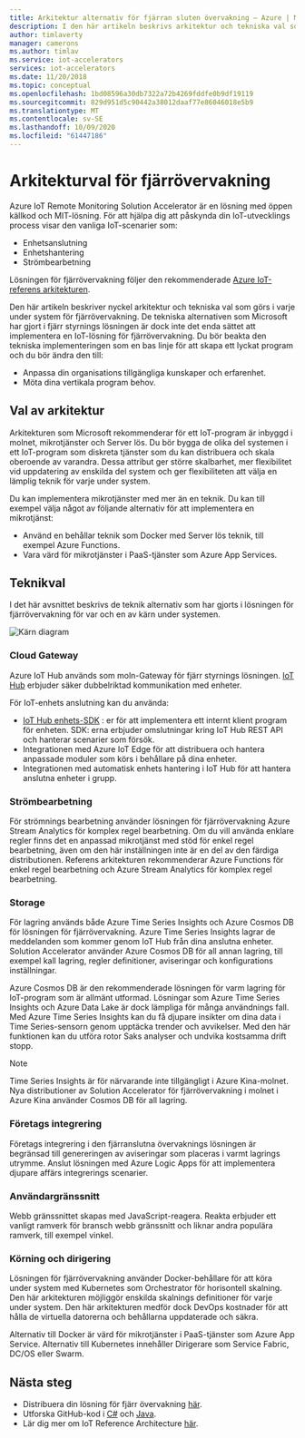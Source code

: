 ```yaml
---
title: Arkitektur alternativ för fjärran sluten övervakning – Azure | Microsoft Docs
description: I den här artikeln beskrivs arkitektur och tekniska val som görs i fjärrövervakning
author: timlaverty
manager: camerons
ms.author: timlav
ms.service: iot-accelerators
services: iot-accelerators
ms.date: 11/20/2018
ms.topic: conceptual
ms.openlocfilehash: 1bd08596a30db7322a72b4269fddfe0b9df19119
ms.sourcegitcommit: 829d951d5c90442a38012daaf77e86046018e5b9
ms.translationtype: MT
ms.contentlocale: sv-SE
ms.lasthandoff: 10/09/2020
ms.locfileid: "61447186"
---
```

# <a name="remote-monitoring-architectural-choices"></a>Arkitekturval för fjärrövervakning

Azure IoT Remote Monitoring Solution Accelerator är en lösning med öppen källkod och MIT-lösning. För att hjälpa dig att påskynda din IoT-utvecklings process visar den vanliga IoT-scenarier som:

- Enhetsanslutning
- Enhetshantering
- Strömbearbetning

Lösningen för fjärrövervakning följer den rekommenderade [Azure IoT-referens arkitekturen](https://aka.ms/iotrefarchitecture).

Den här artikeln beskriver nyckel arkitektur och tekniska val som görs i varje under system för fjärrövervakning. De tekniska alternativen som Microsoft har gjort i fjärr styrnings lösningen är dock inte det enda sättet att implementera en IoT-lösning för fjärrövervakning. Du bör beakta den tekniska implementeringen som en bas linje för att skapa ett lyckat program och du bör ändra den till:

- Anpassa din organisations tillgängliga kunskaper och erfarenhet.
- Möta dina vertikala program behov.

## <a name="architectural-choices"></a>Val av arkitektur

Arkitekturen som Microsoft rekommenderar för ett IoT-program är inbyggd i molnet, mikrotjänster och Server lös. Du bör bygga de olika del systemen i ett IoT-program som diskreta tjänster som du kan distribuera och skala oberoende av varandra. Dessa attribut ger större skalbarhet, mer flexibilitet vid uppdatering av enskilda del system och ger flexibiliteten att välja en lämplig teknik för varje under system.

Du kan implementera mikrotjänster med mer än en teknik. Du kan till exempel välja något av följande alternativ för att implementera en mikrotjänst:

- Använd en behållar teknik som Docker med Server lös teknik, till exempel Azure Functions.
- Vara värd för mikrotjänster i PaaS-tjänster som Azure App Services.

## <a name="technology-choices"></a>Teknikval

I det här avsnittet beskrivs de teknik alternativ som har gjorts i lösningen för fjärrövervakning för var och en av kärn under systemen.

![Kärn diagram](./media/iot-accelerators-remote-monitoring-architectural-choices/subsystem.png)

### <a name="cloud-gateway"></a>Cloud Gateway

Azure IoT Hub används som moln-Gateway för fjärr styrnings lösningen. [IoT Hub](https://azure.microsoft.com/services/iot-hub/) erbjuder säker dubbelriktad kommunikation med enheter.

För IoT-enhets anslutning kan du använda:

- [IoT Hub enhets-SDK](../iot-hub/iot-hub-devguide-sdks.md#azure-iot-hub-device-sdks) : er för att implementera ett internt klient program för enheten. SDK: erna erbjuder omslutningar kring IoT Hub REST API och hanterar scenarier som försök.
- Integrationen med Azure IoT Edge för att distribuera och hantera anpassade moduler som körs i behållare på dina enheter.
- Integrationen med automatisk enhets hantering i IoT Hub för att hantera anslutna enheter i grupp.

### <a name="stream-processing"></a>Strömbearbetning

För strömnings bearbetning använder lösningen för fjärrövervakning Azure Stream Analytics för komplex regel bearbetning. Om du vill använda enklare regler finns det en anpassad mikrotjänst med stöd för enkel regel bearbetning, även om den här inställningen inte är en del av den färdiga distributionen. Referens arkitekturen rekommenderar Azure Functions för enkel regel bearbetning och Azure Stream Analytics för komplex regel bearbetning.

### <a name="storage"></a>Storage

För lagring används både Azure Time Series Insights och Azure Cosmos DB för lösningen för fjärrövervakning. Azure Time Series Insights lagrar de meddelanden som kommer genom IoT Hub från dina anslutna enheter. Solution Accelerator använder Azure Cosmos DB för all annan lagring, till exempel kall lagring, regler definitioner, aviseringar och konfigurations inställningar.

Azure Cosmos DB är den rekommenderade lösningen för varm lagring för IoT-program som är allmänt utformad. Lösningar som Azure Time Series Insights och Azure Data Lake är dock lämpliga för många användnings fall. Med Azure Time Series Insights kan du få djupare insikter om dina data i Time Series-sensorn genom upptäcka trender och avvikelser. Med den här funktionen kan du utföra rotor Saks analyser och undvika kostsamma drift stopp.

> [!NOTE]
> Time Series Insights är för närvarande inte tillgängligt i Azure Kina-molnet. Nya distributioner av Solution Accelerator för fjärrövervakning i molnet i Azure Kina använder Cosmos DB för all lagring.

### <a name="business-integration"></a>Företags integrering

Företags integrering i den fjärranslutna övervaknings lösningen är begränsad till genereringen av aviseringar som placeras i varmt lagrings utrymme. Anslut lösningen med Azure Logic Apps för att implementera djupare affärs integrerings scenarier.

### <a name="user-interface"></a>Användargränssnitt

Webb gränssnittet skapas med JavaScript-reagera. Reakta erbjuder ett vanligt ramverk för bransch webb gränssnitt och liknar andra populära ramverk, till exempel vinkel.

### <a name="runtime-and-orchestration"></a>Körning och dirigering

Lösningen för fjärrövervakning använder Docker-behållare för att köra under system med Kubernetes som Orchestrator för horisontell skalning. Den här arkitekturen möjliggör enskilda skalnings definitioner för varje under system. Den här arkitekturen medför dock DevOps kostnader för att hålla de virtuella datorerna och behållarna uppdaterade och säkra.

Alternativ till Docker är värd för mikrotjänster i PaaS-tjänster som Azure App Service. Alternativ till Kubernetes innehåller Dirigerare som Service Fabric, DC/OS eller Swarm.

## <a name="next-steps"></a>Nästa steg

* Distribuera din lösning för fjärr övervakning [här](https://www.azureiotsolutions.com/).
* Utforska GitHub-kod i [C#](https://github.com/Azure/azure-iot-pcs-remote-monitoring-dotnet/) och [Java](https://github.com/Azure/azure-iot-pcs-remote-monitoring-java/).  
* Lär dig mer om IoT Reference Architecture [här](https://aka.ms/iotrefarchitecture).
